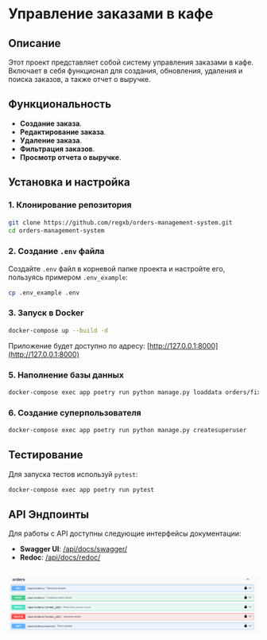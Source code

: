 # Управление заказами в кафе

## Описание
Этот проект представляет собой систему управления заказами в кафе. Включает в себя функционал для создания, обновления, удаления и поиска заказов, а также отчет о выручке.

## Функциональность
- **Создание заказа**.
- **Редактирование заказа**.
- **Удаление заказа**.
- **Фильтрация заказов**.
- **Просмотр отчета о выручке**.

## Установка и настройка
### 1. Клонирование репозитория
```sh
git clone https://github.com/regxb/orders-management-system.git
cd orders-management-system
```

### 2. Создание `.env` файла
Создайте `.env` файл в корневой папке проекта и настройте его, пользуясь примером `.env_example`:
```sh
cp .env_example .env
```

### 3. Запуск в Docker
```sh
docker-compose up --build -d
```
Приложение будет доступно по адресу: [http://127.0.0.1:8000](http://127.0.0.1:8000)

### 5. Наполнение базы данных
```sh
docker-compose exec app poetry run python manage.py loaddata orders/fixtures/orders.json
```

### 6. Создание суперпользователя
```sh
docker-compose exec app poetry run python manage.py createsuperuser
```

## Тестирование
Для запуска тестов используй `pytest`:
```sh
docker-compose exec app poetry run pytest
```

## API Эндпоинты
Для работы с API доступны следующие интерфейсы документации:
- **Swagger UI**: [/api/docs/swagger/](http://127.0.0.1:8000/api/docs/swagger/)
- **Redoc**: [/api/docs/redoc/](http://127.0.0.1:8000/api/docs/redoc/)
##
![Swagger](https://github.com/regxb/orders-management-system/blob/80374a96330c955463829911f099ad439b33aea1/img_1.png)
